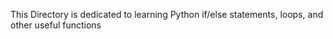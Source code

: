 This Directory is dedicated to learning Python if/else statements, loops, and other useful functions
